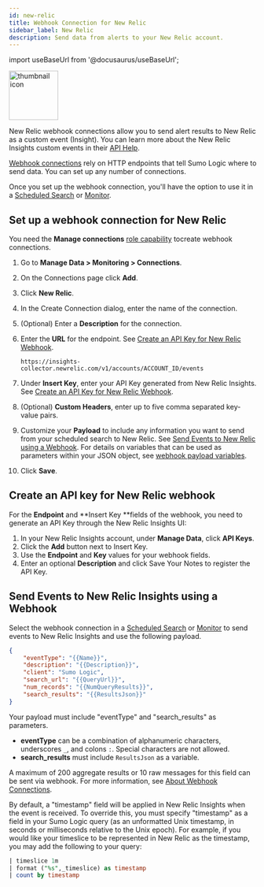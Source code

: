 ```yaml
---
id: new-relic
title: Webhook Connection for New Relic
sidebar_label: New Relic
description: Send data from alerts to your New Relic account.
---
```


import useBaseUrl from '@docusaurus/useBaseUrl';

<img src='https://newrelic.com/themes/custom/erno/assets/mediakit/new_relic_logo_horizontal.png' alt="thumbnail icon" width="100"/>


New Relic webhook connections allow you to send alert results to New Relic as a custom event (Insight). You can learn more about the New Relic Insights custom events in their [API Help](https://docs.newrelic.com/docs/insights/explore-data/custom-events/insert-custom-events-insights-api).

[Webhook connections](set-up-webhook-connections.md) rely on HTTP endpoints that tell Sumo Logic where to send data. You can set up any number of connections.

Once you set up the webhook connection, you'll have the option to use it in a [Scheduled Search](schedule-searches-webhook-connections.md) or [Monitor](/docs/alerts/monitors).

## Set up a webhook connection for New Relic

You need the **Manage connections** [role capability](../../users-roles/roles/role-capabilities.md) tocreate webhook connections.

1. Go to **Manage Data \> Monitoring \> Connections**.
1. On the Connections page click **Add**.
1. Click **New Relic**.
1. In the Create Connection dialog, enter the name of the connection.
1. (Optional) Enter a **Description** for the connection.
1. Enter the **URL** for the endpoint. See [Create an API Key for New Relic Webhook](#create-an-api-key-for-new-relic-webhook).

    ```
    https://insights-collector.newrelic.com/v1/accounts/ACCOUNT_ID/events
    ```

1. Under **Insert Key**, enter your API Key generated from New Relic Insights. See [Create an API Key for New Relic Webhook](#webhook-connection-for-new-relic).
1. (Optional) **Custom Headers**, enter up to five comma separated key-value pairs.
1. Customize your **Payload** to include any information you want to send from your scheduled search to New Relic. See [Send Events to New Relic using a Webhook](#send-events-to-new-relic-insights-using-a-webhook). For details on variables that can be used as parameters within your JSON object, see [webhook payload variables](set-up-webhook-connections.md).
1. Click **Save**.

## Create an API key for New Relic webhook

For the **Endpoint** and **Insert Key **fields of the webhook, you need to generate an API Key through the New Relic Insights UI:

1. In your New Relic Insights account, under **Manage Data**, click **API Keys**.
1. Click the **Add** button next to Insert Key.
1. Use the **Endpoint** and **Key** values for your webhook fields.
1. Enter an optional **Description** and click Save Your Notes to register the API Key.

## Send Events to New Relic Insights using a Webhook

Select the webhook connection in a [Scheduled Search](schedule-searches-webhook-connections.md) or [Monitor](/docs/alerts/monitors) to send events to New Relic Insights and use the following payload.

```json
{
    "eventType": "{{Name}}",
    "description": "{{Description}}",
    "client": "Sumo Logic",
    "search_url": "{{QueryUrl}}",
    "num_records": "{{NumQueryResults}}",
    "search_results": "{{ResultsJson}}"
}
```

Your payload must include "eventType" and "search_results" as
parameters.

* **eventType** can be a combination of alphanumeric characters, underscores `_`, and colons `:`. Special characters are not allowed.
* **search_results** must include `ResultsJson` as a variable.

A maximum of 200 aggregate results or 10 raw messages for this field can be sent via webhook. For more information, see [About Webhook Connections](set-up-webhook-connections.md).

By default, a "timestamp" field will be applied in New Relic Insights when the event is received. To override this, you must specify "timestamp" as a field in your Sumo Logic query (as an unformatted Unix timestamp, in seconds or milliseconds relative to the Unix epoch). For example, if you would like your timeslice to be represented in New Relic as the timestamp, you may add the following to your query:

```sql
| timeslice 1m
| format ("%s",_timeslice) as timestamp
| count by timestamp
```
